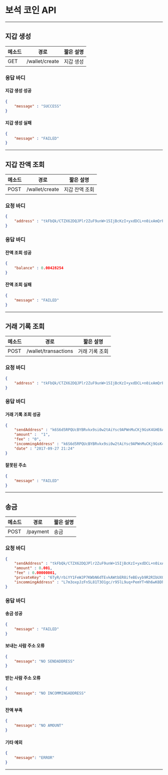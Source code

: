 # 보석 코인 API
---
## 지갑 생성

메소드 | 경로 | 짧은 설명
--- | --- | ---
GET | /wallet/create | 지갑 생성

### 응답 바디
#### 지갑 생성 성공
```json
{
    "message" : "SUCCESS"
}
```
#### 지갑 생성 실패
```json
{
    "message" : "FAILED"
}
```
---

## 지갑 잔액 조회

메소드 | 경로 | 짧은 설명
--- | --- | ---
POST | /wallet/create | 지갑 잔액 조회

### 요청 바디
```json
{
	"address" : "tkFbQk/CTZX62DQJPlr2ZuF9unW+15IjBcKzI+yxdDCL+n0ixAmQrP6u3o+v7oO1"
}
```

### 응답 바디
#### 잔액 조회 성공
```json
{
    "balance" : 0.00428254
}
```
#### 잔액 조회 실패
```json
{
    "message" : "FAILED"
}
```
---

## 거래 기록 조회

메소드 | 경로 | 짧은 설명
--- | --- | ---
POST | /wallet/transactions | 거래 기록 조회

### 요청 바디
```json
{
	"address" : "tkFbQk/CTZX62DQJPlr2ZuF9unW+15IjBcKzI+yxdDCL+n0ixAmQrP6u3o+v7oO1"
}
```
### 응답 바디
#### 거래 기록 조회 성공
```json
{
    "sendAddress" :	"k6S6d5RPQUcBYBRvkx9si0w2tAiYsc9APWnMuCKj9GsK4GHE6AOEeI8kjpapC2Hw",
    "amount" :	"1",
    "fee" :	"0",
    "incommingAddress" : "k6S6d5RPQUcBYBRvkx9si0w2tAiYsc9APWnMuCKj9GsK4GHE6AOEeI8kjpapC2Hw",
    "date" : "2017-09-27 21:24"
}
```
#### 잘못된 주소
```json
{
    "message" : "FAILED"
}
```
---

## 송금

메소드 | 경로 | 짧은 설명
--- | --- | ---
POST | /payment | 송금

### 요청 바디
```json
{
	"sendAddress" : "tkFbQk/CTZX62DQJPlr2ZuF9unW+15IjBcKzI+yxdDCL+n0ixAmQrP6u3o+v7oO1",
    "amount" : 0.001,
    "fee" : 0.00000001,
    "privateKey" : "6TyR/rbiYY1FeWJP7KWbN6dTEvkAWtbER8ifeBEvyb9R2RIbUXOiisf79H7hb5XQicOBala+7Se1tWLcWXne69XZyaoD+bFo6wMfXrVUd",
    "incommingAddress" : "L7m3oxpJzFn5L81T3O1gc/r95lL9uq+PemYT+Nh6wK8DhM4dB25sIh/tqpGTfa5U"
}
```

### 응답 바디
#### 송금 성공
```json
{
	"message" : "FAILED"
}
```
#### 보내는 사람 주소 오류
```json
{
    "message": "NO SENDADDRESS"
}
```
#### 받는 사람 주소 오류
```json
{
    "message": "NO INCOMMINGADDRESS"
}
```
#### 잔액 부족
```json
{
    "message": "NO AMOUNT"
}
```
#### 기타 예외
```json
{
    "message": "ERROR"
}
```
---
